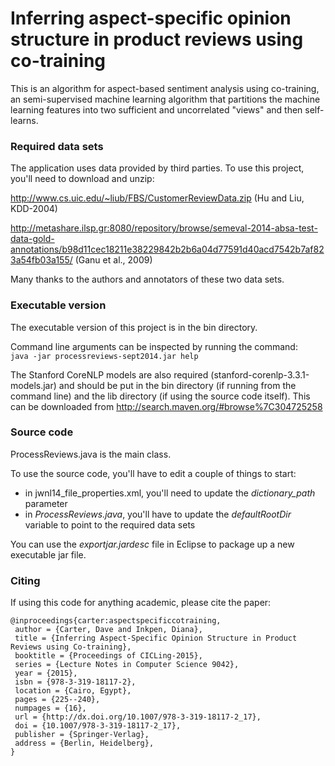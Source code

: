 # Inferring aspect-specific opinion structure in product reviews using co-training
This is an algorithm for aspect-based sentiment analysis using co-training, an semi-supervised machine learning algorithm that partitions the machine learning features into two sufficient and uncorrelated "views" and then self-learns.

### Required data sets

The application uses data provided by third parties.  To use this project, you'll need to download and unzip:

http://www.cs.uic.edu/~liub/FBS/CustomerReviewData.zip (Hu and Liu, KDD-2004)

http://metashare.ilsp.gr:8080/repository/browse/semeval-2014-absa-test-data-gold-annotations/b98d11cec18211e38229842b2b6a04d77591d40acd7542b7af823a54fb03a155/ (Ganu et al., 2009)

Many thanks to the authors and annotators of these two data sets.

### Executable version

The executable version of this project is in the bin directory.

Command line arguments can be inspected by running the command:  
`java -jar processreviews-sept2014.jar help`

The Stanford CoreNLP models are also required (stanford-corenlp-3.3.1-models.jar) and should be put in the bin directory (if running from the command line) and the lib directory (if using the source code itself).  This can be downloaded from http://search.maven.org/#browse%7C304725258

### Source code

ProcessReviews.java is the main class.

To use the source code, you'll have to edit a couple of things to start:
- in jwnl14_file_properties.xml, you'll need to update the *dictionary_path* parameter
- in *ProcessReviews.java*, you'll have to update the *defaultRootDir* variable to point to the required data sets

You can use the *exportjar.jardesc* file in Eclipse to package up a new executable jar file.

### Citing

If using this code for anything academic, please cite the paper:

    @inproceedings{carter:aspectspecificcotraining,
     author = {Carter, Dave and Inkpen, Diana},
     title = {Inferring Aspect-Specific Opinion Structure in Product Reviews using Co-training},
     booktitle = {Proceedings of CICLing-2015},
     series = {Lecture Notes in Computer Science 9042},
     year = {2015},
     isbn = {978-3-319-18117-2},
     location = {Cairo, Egypt},
     pages = {225--240},
     numpages = {16},
     url = {http://dx.doi.org/10.1007/978-3-319-18117-2_17},
     doi = {10.1007/978-3-319-18117-2_17},
     publisher = {Springer-Verlag},
     address = {Berlin, Heidelberg},
    } 

